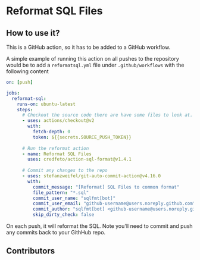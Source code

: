 # Reformat SQL Files

## How to use it?
This is a GitHub action, so it has to be added to a GitHub workflow.  

A simple example of running this action on all pushes to the repository would be to
add a `reformatsql.yml` file under `.github/workflows` with the following content

```yaml
on: [push]

jobs:
  reformat-sql:
    runs-on: ubuntu-latest
    steps:
      # Checkout the source code there are have some files to look at.
      - uses: actions/checkout@v2
        with:
          fetch-depth: 0
          token: ${{secrets.SOURCE_PUSH_TOKEN}}
          
      # Run the reformat action
      - name: Reformat SQL Files
        uses: credfeto/action-sql-format@v1.4.1
        
      # Commit any changes to the repo
      - uses: stefanzweifel/git-auto-commit-action@v4.16.0
        with:
          commit_message: "[Reformat] SQL Files to common format"
          file_pattern: "*.sql"
          commit_user_name: "sqlfmt[bot]"
          commit_user_email: "github-username@users.noreply.github.com"
          commit_author: "sqlfmt[bot] <github-username@users.noreply.github.com>"
          skip_dirty_check: false
```

On each push, it will reformat the SQL.  Note you'll need to commit and push any commits back to your GithHub repo. 

## Contributors

<!-- ALL-CONTRIBUTORS-LIST:START - Do not remove or modify this section -->
<!-- prettier-ignore-start -->
<!-- markdownlint-disable -->

<!-- markdownlint-restore -->
<!-- prettier-ignore-end -->

<!-- ALL-CONTRIBUTORS-LIST:END -->